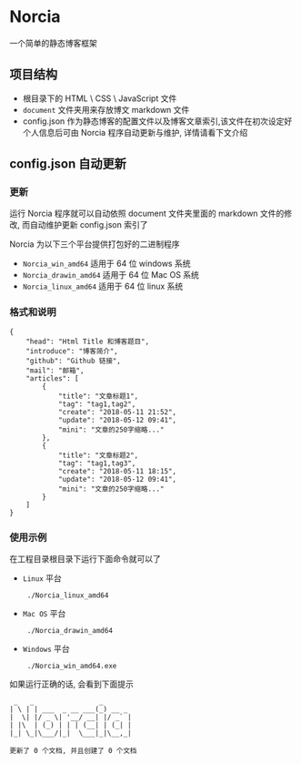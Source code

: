# Norcia
一个简单的静态博客框架

## 项目结构
 - 根目录下的 HTML \ CSS \ JavaScript 文件
 - `document` 文件夹用来存放博文 markdown 文件
 - config.json 作为静态博客的配置文件以及博客文章索引,该文件在初次设定好个人信息后可由 Norcia 程序自动更新与维护, 详情请看下文介绍
 
## config.json 自动更新
### 更新
运行 Norcia 程序就可以自动依照 document 文件夹里面的 markdown 文件的修改, 而自动维护更新 config.json 索引了

Norcia 为以下三个平台提供打包好的二进制程序

 - `Norcia_win_amd64` 适用于 64 位 windows 系统
 - `Norcia_drawin_amd64` 适用于 64 位 Mac OS 系统
 - `Norcia_linux_amd64` 适用于 64 位 linux 系统

### 格式和说明

	{
    	"head": "Html Title 和博客题目",
    	"introduce": "博客简介",
    	"github": "Github 链接",
    	"mail": "邮箱",
    	"articles": [
    		{
    			"title": "文章标题1",
    			"tag": "tag1,tag2",
    			"create": "2018-05-11 21:52",
    			"update": "2018-05-12 09:41",
    			"mini": "文章的250字缩略..."
    		},
    		{
    			"title": "文章标题2",
    			"tag": "tag1,tag3",
    			"create": "2018-05-11 18:15",
    			"update": "2018-05-12 09:41",
    			"mini": "文章的250字缩略..."
    		}
    	]
    }

### 使用示例

在工程目录根目录下运行下面命令就可以了
 - `Linux` 平台

        ./Norcia_linux_amd64

 - `Mac OS` 平台

        ./Norcia_drawin_amd64
        
 - `Windows` 平台
 
        ./Norcia_win_amd64.exe
        

如果运行正确的话, 会看到下面提示

     _   _                _       
    | \ | | ___  _ __ ___(_) __ _ 
    |  \| |/ _ \| '__/ __| |/ _` |
    | |\  | (_) | | | (__| | (_| |
    |_| \_|\___/|_|  \___|_|\__,_|
    
    更新了 0 个文档, 并且创建了 0 个文档 
    